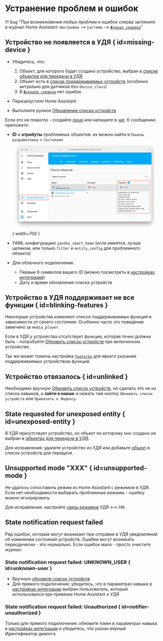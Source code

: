 # Устранение проблем и ошибок

!!! bug "При возникновении любых проблем и ошибок сперва загляните в журнал Home Assistant: `Настройки` --> `Система` --> [`Журнал сервера`](https://my.home-assistant.io/redirect/logs/)"

## Устройство не появляется в УДЯ { id=missing-device }

* Убедитесь, что:
     1. Объект, для которого будет создано устройство, выбран в [списке объектов для передачи в УДЯ](./config/filter.md)
     2. Объект есть в [списке поддерживаемых устройств](./supported-devices.md) (особенно актуально для датчиков без `device_class`)
     3. В [`Журнале сервера`](https://my.home-assistant.io/redirect/logs/) нет ошибок

* Перезапустите Home Assistant
* Выполните ручное [Обновление списка устройств](./quasar.md#discovery)

Если это не помогло - создайте [issue](https://github.com/dext0r/yandex_smart_home/issues) или напишите в [чат](https://t.me/yandex_smart_home).
К сообщению приложите:

* **ID** и **атрибуты** проблемных объектов: их можно найти в `Панель разработчика` > `Состояния`
  ![](./assets/images/entity-state.png){ width=700 }

* YAML конфигурацию `yandex_smart_home` (если имеется, лучше целиком, или только `filter` и `entity_config` для проблемного объекта)
* Для облачного подключения:
  * Первые 6 символов вашего ID (можно посмотреть в [настройках интеграции](./config/getting-started.md#gui))
  * Дату и время обновления списка устройств

## Устройство в УДЯ поддерживает не все функции { id=blinking-features }

Некоторые устройства изменяют список поддерживаемых функций в зависимости от своего состояния. Особенно часто это поведение замечено за `media_player`.

Если в УДЯ у устройства отсутствует функция, которая точно должна быть - попробуйте [Обновить список устройств](./quasar.md#discovery) при включенном устройстве.

Так же может помочь настройка [`features`](./config/entity.md#features) для явного указания поддерживаемых устройством функций.

## Устройство отвязалось { id=unlinked }

Необходимо вручную [Обновить список устройств](./quasar.md#discovery), но сделать это не из списка навыков, а **зайти в навык** и нажать там кнопку `Обновить список устройств` или `Привязать к Яндексу`.

## State requested for unexposed entity { id=unexposed-entity }

В УДЯ присутствует устройство, но объект по которому оно создано не выбран в [объектах для передачи в УДЯ](./config/filter.md).

Для исправления: удалите устройство из УДЯ или добавьте [объект](./faq.md#get-entity-id-quasar) в список устройств для передачи.

## Unsupported mode "XXX" { id=unsupported-mode }

Не удалось сопоставить режим из Home Assistant c режимом в УДЯ. Если нет необходимости выбирать проблемные режимы - ошибку можно игнорировать.

Для исправления: настройте [связь режимов](./config/modes.md) УДЯ <--> HA

## State notification request failed

Ряд ошибок, которые могут возникает при отправке в УДЯ уведомлений об изменении состояний устройств. Ошибки могут возникать периодически - это нормально. Если ошибок мало - просто очистите журнал.

### State notification request failed: UNKNOWN_USER { id=unknown-user }

* Вручную [обновите список устройств](./quasar.md#discovery)
* Для прямого подключения: убедитесь, что в параметрах навыка в [настройках интеграции](./config/getting-started.md#gui) выбран пользователь, который использовался при привязке Home Assistant к УДЯ

### State notification request failed: Unauthorized { id=notifier-unauthorized }

Только для прямого подключения: обновите токен в параметрах навыка в [настройках интеграции](./config/getting-started.md#gui) и убедитесь, что указан верный Идентификатор диалога
